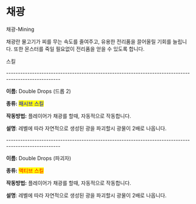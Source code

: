 # 채광

채광-Mining



채광란 물고기가 찌를 무는 속도를 줄여주고, 유용한 전리품을 끌어올릴 기회를 늘립니다. 또한 몬스터를 죽일 필요없이 전리품을 얻을 수 있도록 합니다.



스킬

\-----------------------------------------------------------------------------------------------------

**이름:** Double Drops (드롭 2)

**종류:** <mark style="color:blue;">패시브 스킬</mark>

**작동방법:** 플레이어가 채광를 할때, 자동적으로 작동합니다.

**설명**: 레벨에 따라 자연적으로 생성된 광을 파괴할시 광물이 2배로 나옵니다.

\-----------------------------------------------------------------------------------------------------

**이름:** Double Drops (파괴자)

**종류:** <mark style="color:red;">액티브 스킬</mark>

**작동방법:** 플레이어가 채광를 할때, 자동적으로 작동합니다.

**설명**: 레벨에 따라 자연적으로 생성된 광을 파괴할시 광물이 2배로 나옵니다.
